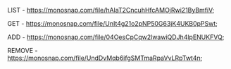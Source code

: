 LIST - https://monosnap.com/file/hAlaT2CncuhHfcAMOjRwi21ByBmfiV;

GET - https://monosnap.com/file/UnIt4g21o2pNP50G63jK4UKB0pPSwt;

ADD - https://monosnap.com/file/04OesCpCqw2lwawiQDJh4lpENUKFVQ;

REMOVE - https://monosnap.com/file/UndDvMqb6ifgSMTmaRpaVvLRpTwt4n;
